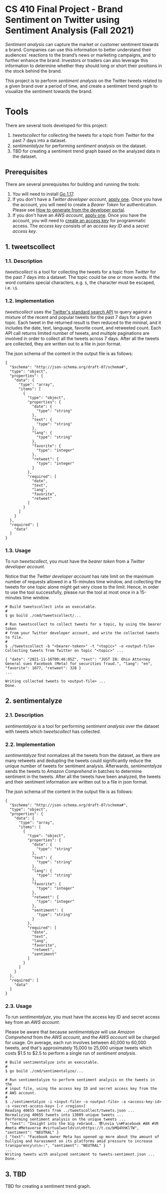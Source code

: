 # CS 410 Final Project - Brand Sentiment on Twitter using Sentiment Analysis (Fall 2021)

_Sentiment analysis_ can capture the market or customer sentiment towards a brand. Companies can use this information to better understand their audiences’ reactions to the brand’s news or marketing campaigns, and to further enhance the brand. Investors or traders can also leverage this information to determine whether they should long or short their positions in the stock behind the brand.

This project is to perform _sentiment analysis_ on the Twitter tweets related to a given brand over a period of time, and create a sentiment trend graph to visualize the sentiment towards the brand.

# Tools

There are several tools developed for this project:
1. _tweetscollect_ for collecting the tweets for a topic from _Twitter_ for the past 7 days into a dataset.
2. _sentimentalyze_ for performing _sentiment analysis_ on the dataset.
3. TBD for creating a sentiment trend graph based on the analyzed data in the dataset.

## Prerequisites

There are several prerequisites for building and running the tools:
1. You will need to install [Go 1.17](https://golang.org/doc/install).
2. If you don't have a _Twitter developer account_,  [apply one](https://developer.twitter.com/en/apply-for-access). Once you have the account, you will need to create a _Bearer Token_ for authentication. Please see [How to generate from the developer portal](https://developer.twitter.com/en/docs/authentication/oauth-2-0/bearer-tokens).
3. If you don't have an _AWS account_, [apply one](https://aws.amazon.com). Once you have the account, you will need to [create an access key](https://docs.aws.amazon.com/general/latest/gr/aws-sec-cred-types.html#access-keys-and-secret-access-keys) for programmatic access. The _access key_ consists of an _access key ID_ and a _secret access key_.

## 1. tweetscollect

### 1.1. Description

_tweetscollect_ is a tool for collecting the tweets for a topic from _Twitter_ for the past 7 days into a dataset. The topic could be one or more words. If the word contains special characters, e.g. `$`, the character must be escaped, i.e. `\$`.

### 1.2. Implementation

_tweetscollect_ uses the [Twitter's standard search API](https://developer.twitter.com/en/docs/twitter-api/v1/tweets/search/api-reference/get-search-tweets) to query against a mixture of the recent and popular tweets for the past 7 days for a given topic. Each tweet in the returned result is then reduced to the mininal, and it includes the date, text, language, favorite count, and retweeted count. Each API call returns limited number of tweets, and multiple paginations are involved in order to collect all the tweets across 7 days. After all the tweets are collected, they are written out to a file in json format.

The json schema of the content in the output file is as follows:
```
{
  "$schema": "http://json-schema.org/draft-07/schema#",
  "type": "object",
  "properties": {
    "data": {
      "type": "array",
      "items": [
        {
          "type": "object",
          "properties": {
            "date": {
              "type": "string"
            },
            "text": {
              "type": "string"
            },
            "lang": {
              "type": "string"
            },
            "favorite": {
              "type": "integer"
            },
            "retweet": {
              "type": "integer"
            }
          },
          "required": [
            "date",
            "text",
            "lang",
            "favorite",
            "retweet"
          ]
        }
      ]
    }
  },
  "required": [
    "data"
  ]
}
```
### 1.3. Usage

To run _tweetscollect_, you must have the _bearer token_ from a _Twitter developer account_.

Notice that the _Twitter developer account_ has rate limit on the maximum number of requests allowed in a 15-minutes time window, and collecting the tweets for one topic alone might get very close to the limit. Hence, in order to use the tool successfully, please run the tool at most once in a 15-minutes time window.

```
# Build tweetscollect into an executable.
#
$ go build ./cmd/tweetscollect/...

# Run tweetscollect to collect tweets for a topic, by using the bearer token
# from your Twitter developer account, and write the collected tweets to file.
#
$ ./tweetscollect -b "<bearer-token>" -t "<topic>" -o <output-file>
Collecting tweets from Twitter on topic "<topic>" ...

{ "date": "2021-11-16T00:46:05Z", "text": "JUST IN: Ohio Attorney General sues Facebook (Meta) for securities fraud.", "lang": "en", "favorite": 1077, "retweet": 328 }
...

Writing collected tweets to <output-file> ...
Done.
```

## 2. sentimentalyze

### 2.1. Description

_sentimentalyze_ is a tool for performing _sentiment analysis_ over the dataset with tweets which _tweetscollect_ has collected.

### 2.2. Implementation

_sentimentalyze_ first normalizes all the tweets from the dataset, as there are many retweets and dedupling the tweets could significantly reduce the unique number of tweets for sentiment analysis. Afterwards, _sentimentalyze_ sends the tweets to _Amazon Comprehend_ in batches to determine sentiment in the tweets. After all the tweets have been analyzed, the tweets and their sentiment information are written out to a file in json format.

The json schema of the content in the output file is as follows:
```
{
  "$schema": "http://json-schema.org/draft-07/schema#",
  "type": "object",
  "properties": {
    "data": {
      "type": "array",
      "items": [
        {
          "type": "object",
          "properties": {
            "date": {
              "type": "string"
            },
            "text": {
              "type": "string"
            },
            "lang": {
              "type": "string"
            },
            "favorite": {
              "type": "integer"
            },
            "retweet": {
              "type": "integer"
            },
            "sentiment": {
              "type": "string"
            }
          },
          "required": [
            "date",
            "text",
            "lang",
            "favorite",
            "retweet",
            "sentiment"
          ]
        }
      ]
    }
  },
  "required": [
    "data"
  ]
}
```
### 2.3. Usage

To run _sentimentalyze_, you must have the access key ID and secret access key from an _AWS account_.

Please be aware that because _sentimentalyze_ will use _Amazon Comprehend_ from the _AWS account_, and the _AWS account_ will be charged for usage. On average, each run involves between 40,000 to 60,000 tweets, and that's approximately 15,000 to 25,000 unique tweets which costs $1.5 to $2.5 to perform a single run of _sentiment analysis_.

```
# Build sentimentalyze into an executable.
#
$ go build ./cmd/sentimentalyze/...

# Run sentimentalyze to perform sentiment analysis on the tweets in the
# input file, using the access key ID and secret access key from the
# AWS account.
#
$ ./sentimentalyze -i <input-file> -o <output-file> -a <access-key-id> -s <secret-access-key> [-r <region>]
Reading 40655 tweets from ../tweetscollect/tweets.json ...
Normalizing 40655 tweets into 13089 unique tweets ...
Performing sentiment analysis on the unique tweets ...
{ "text": "Insight into the big rebrand.. 😎\nvia \n#Facebook #AR #VR #meta #Metaverse #virtualworlds\n\nhttps://t.co/bMQ4hhKlTW", "sentiment": "NEUTRAL" }
{ "text": "Facebook owner Meta has opened up more about the amount of bullying and harassment on its platforms amid pressure to increase transparency\n\n✍️:", "sentiment": "NEUTRAL" }
...
Writing tweets with analyzed sentiment to tweets-sentiment.json ...
Done.
```

## 3. TBD

TBD for creating a sentiment trend graph.